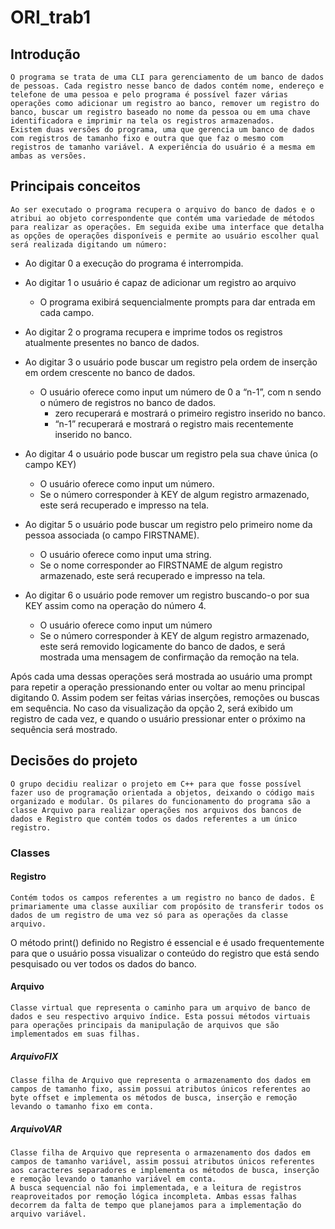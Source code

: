 # ORI_trab1
 
## Introdução
	O programa se trata de uma CLI para gerenciamento de um banco de dados de pessoas. Cada registro nesse banco de dados contém nome, endereço e telefone de uma pessoa e pelo programa é possível fazer várias operações como adicionar um registro ao banco, remover um registro do banco, buscar um registro baseado no nome da pessoa ou em uma chave identificadora e imprimir na tela os registros armazenados.
	Existem duas versões do programa, uma que gerencia um banco de dados com registros de tamanho fixo e outra que que faz o mesmo com registros de tamanho variável. A experiência do usuário é a mesma em ambas as versões.

## Principais conceitos
	Ao ser executado o programa recupera o arquivo do banco de dados e o atribui ao objeto correspondente que contém uma variedade de métodos para realizar as operações. Em seguida exibe uma interface que detalha as opções de operações disponíveis e permite ao usuário escolher qual será realizada digitando um número:

* Ao digitar 0 a execução do programa é interrompida.

* Ao digitar 1 o usuário é capaz de adicionar um registro ao arquivo
	- O programa exibirá sequencialmente prompts para dar entrada em cada campo.

* Ao digitar 2 o programa recupera e imprime todos os registros atualmente presentes no banco de dados.

* Ao digitar 3 o usuário pode buscar um registro pela ordem de inserção em ordem crescente no banco de dados.
	- O usuário oferece como input um número de 0 a “n-1”, com n sendo o número de registros no banco de dados.
		- zero recuperará e mostrará o primeiro registro inserido no banco.
		- “n-1” recuperará e mostrará o registro mais recentemente inserido no banco.

* Ao digitar 4 o usuário pode buscar um registro pela sua chave única (o campo KEY)
	- O usuário oferece como input um número.
	- Se o número corresponder à KEY de algum registro armazenado, este será recuperado e impresso na tela.

* Ao digitar 5 o usuário pode buscar um registro pelo primeiro nome da pessoa associada (o campo FIRSTNAME).
	- O usuário oferece como input uma string.
	- Se o nome corresponder ao FIRSTNAME de algum registro armazenado, este será recuperado e impresso na tela.

* Ao digitar 6 o usuário pode remover um registro buscando-o por sua KEY assim como na operação do número 4.
	- O usuário oferece como input um número
	- Se o número corresponder à KEY de algum registro armazenado, este será removido logicamente do banco de dados, e será mostrada uma mensagem de confirmação da remoção na tela.
	
Após cada uma dessas operações será mostrada ao usuário uma prompt para repetir a operação pressionando enter ou voltar ao menu principal digitando 0. Assim podem ser feitas várias inserções, remoções ou buscas em sequência.
No caso da visualização da opção 2, será exibido um registro de cada vez, e quando o usuário pressionar enter o próximo na sequência será mostrado.

## Decisões do projeto
	O grupo decidiu realizar o projeto em C++ para que fosse possível fazer uso de programação orientada a objetos, deixando o código mais organizado e modular. Os pilares do funcionamento do programa são a classe Arquivo para realizar operações nos arquivos dos bancos de dados e Registro que contém todos os dados referentes a um único registro.

### Classes
#### Registro
	Contém todos os campos referentes a um registro no banco de dados. É primariamente uma classe auxiliar com propósito de transferir todos os dados de um registro de uma vez só para as operações da classe arquivo. 
O método print() definido no Registro é essencial e é usado frequentemente para que o usuário possa visualizar o conteúdo do registro que está sendo pesquisado ou ver todos os dados do banco.
#### Arquivo
	Classe virtual que representa o caminho para um arquivo de banco de dados e seu respectivo arquivo índice. Esta possui métodos virtuais para operações principais da manipulação de arquivos que são implementados em suas filhas.
##### ArquivoFIX
	Classe filha de Arquivo que representa o armazenamento dos dados em campos de tamanho fixo, assim possui atributos únicos referentes ao byte offset e implementa os métodos de busca, inserção e remoção levando o tamanho fixo em conta.
##### ArquivoVAR
	Classe filha de Arquivo que representa o armazenamento dos dados em campos de tamanho variável, assim possui atributos únicos referentes aos caracteres separadores e implementa os métodos de busca, inserção e remoção levando o tamanho variável em conta.
	A busca sequencial não foi implementada, e a leitura de registros reaproveitados por remoção lógica incompleta. Ambas essas falhas decorrem da falta de tempo que planejamos para a implementação do arquivo variável.

